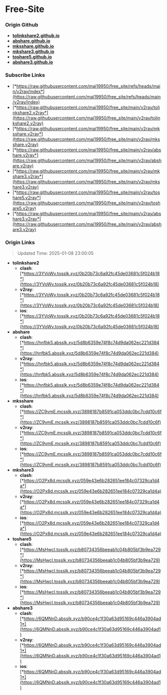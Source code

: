 # Free-Site

### Origin Github

- [**tolinkshare2.github.io**](https://github.com/tolinkshare2/tolinkshare2.github.io)
- [**abshare.github.io**](https://github.com/abshare/abshare.github.io)
- [**mksshare.github.io**](https://github.com/mksshare/mksshare.github.io)
- [**mkshare3.github.io**](https://github.com/mkshare3/mkshare3.github.io)
- [**toshare5.github.io**](https://github.com/toshare5/toshare5.github.io)
- [**abshare3.github.io**](https://github.com/abshare3/abshare3.github.io)

### Subscribe Links

- [*https://raw.githubusercontent.com/mai19950/free_site/refs/heads/main/v2ray/index*](https://raw.githubusercontent.com/mai19950/free_site/refs/heads/main/v2ray/index)
- [*https://raw.githubusercontent.com/mai19950/free_site/main/v2ray/tolinkshare2.v2ray*](https://raw.githubusercontent.com/mai19950/free_site/main/v2ray/tolinkshare2.v2ray)
- [*https://raw.githubusercontent.com/mai19950/free_site/main/v2ray/mksshare.v2ray*](https://raw.githubusercontent.com/mai19950/free_site/main/v2ray/mksshare.v2ray)
- [*https://raw.githubusercontent.com/mai19950/free_site/main/v2ray/abshare.v2ray*](https://raw.githubusercontent.com/mai19950/free_site/main/v2ray/abshare.v2ray)
- [*https://raw.githubusercontent.com/mai19950/free_site/main/v2ray/mkshare3.v2ray*](https://raw.githubusercontent.com/mai19950/free_site/main/v2ray/mkshare3.v2ray)
- [*https://raw.githubusercontent.com/mai19950/free_site/main/v2ray/toshare5.v2ray*](https://raw.githubusercontent.com/mai19950/free_site/main/v2ray/toshare5.v2ray)
- [*https://raw.githubusercontent.com/mai19950/free_site/main/v2ray/abshare3.v2ray*](https://raw.githubusercontent.com/mai19950/free_site/main/v2ray/abshare3.v2ray)

### Origin Links

> Updated Time: 2025-01-08 23:00:05

- **tolinkshare2**
  - **clash**: [*https://3YVoWv.tosslk.xyz/0b20b73c6a92fc45de03681c5f024b18*](https://3YVoWv.tosslk.xyz/0b20b73c6a92fc45de03681c5f024b18)
  - **v2ray**: [*https://3YVoWv.tosslk.xyz/0b20b73c6a92fc45de03681c5f024b18*](https://3YVoWv.tosslk.xyz/0b20b73c6a92fc45de03681c5f024b18)
  - **ios**: [*https://3YVoWv.tosslk.xyz/0b20b73c6a92fc45de03681c5f024b18*](https://3YVoWv.tosslk.xyz/0b20b73c6a92fc45de03681c5f024b18)
- **abshare**
  - **clash**: [*https://hnfbk5.absslk.xyz/5d8b6359e74f8c74d9da062ec221d384*](https://hnfbk5.absslk.xyz/5d8b6359e74f8c74d9da062ec221d384)
  - **v2ray**: [*https://hnfbk5.absslk.xyz/5d8b6359e74f8c74d9da062ec221d384*](https://hnfbk5.absslk.xyz/5d8b6359e74f8c74d9da062ec221d384)
  - **ios**: [*https://hnfbk5.absslk.xyz/5d8b6359e74f8c74d9da062ec221d384*](https://hnfbk5.absslk.xyz/5d8b6359e74f8c74d9da062ec221d384)
- **mksshare**
  - **clash**: [*https://ZC9vmE.mcsslk.xyz/3898187b8591ca053ddc0bc7cdd10c6f*](https://ZC9vmE.mcsslk.xyz/3898187b8591ca053ddc0bc7cdd10c6f)
  - **v2ray**: [*https://ZC9vmE.mcsslk.xyz/3898187b8591ca053ddc0bc7cdd10c6f*](https://ZC9vmE.mcsslk.xyz/3898187b8591ca053ddc0bc7cdd10c6f)
  - **ios**: [*https://ZC9vmE.mcsslk.xyz/3898187b8591ca053ddc0bc7cdd10c6f*](https://ZC9vmE.mcsslk.xyz/3898187b8591ca053ddc0bc7cdd10c6f)
- **mkshare3**
  - **clash**: [*https://O2Px8d.mcsslk.xyz/059e43e6b282651ee184c07329ca1d4a*](https://O2Px8d.mcsslk.xyz/059e43e6b282651ee184c07329ca1d4a)
  - **v2ray**: [*https://O2Px8d.mcsslk.xyz/059e43e6b282651ee184c07329ca1d4a*](https://O2Px8d.mcsslk.xyz/059e43e6b282651ee184c07329ca1d4a)
  - **ios**: [*https://O2Px8d.mcsslk.xyz/059e43e6b282651ee184c07329ca1d4a*](https://O2Px8d.mcsslk.xyz/059e43e6b282651ee184c07329ca1d4a)
- **toshare5**
  - **clash**: [*https://MsHwcI.tosslk.xyz/b80734356beeab1c04b805bf3b9ea729*](https://MsHwcI.tosslk.xyz/b80734356beeab1c04b805bf3b9ea729)
  - **v2ray**: [*https://MsHwcI.tosslk.xyz/b80734356beeab1c04b805bf3b9ea729*](https://MsHwcI.tosslk.xyz/b80734356beeab1c04b805bf3b9ea729)
  - **ios**: [*https://MsHwcI.tosslk.xyz/b80734356beeab1c04b805bf3b9ea729*](https://MsHwcI.tosslk.xyz/b80734356beeab1c04b805bf3b9ea729)
- **abshare3**
  - **clash**: [*https://6QMNnD.absslk.xyz/b90ce4c1f30a63d95169c446a3904ad1*](https://6QMNnD.absslk.xyz/b90ce4c1f30a63d95169c446a3904ad1)
  - **v2ray**: [*https://6QMNnD.absslk.xyz/b90ce4c1f30a63d95169c446a3904ad1*](https://6QMNnD.absslk.xyz/b90ce4c1f30a63d95169c446a3904ad1)
  - **ios**: [*https://6QMNnD.absslk.xyz/b90ce4c1f30a63d95169c446a3904ad1*](https://6QMNnD.absslk.xyz/b90ce4c1f30a63d95169c446a3904ad1)
